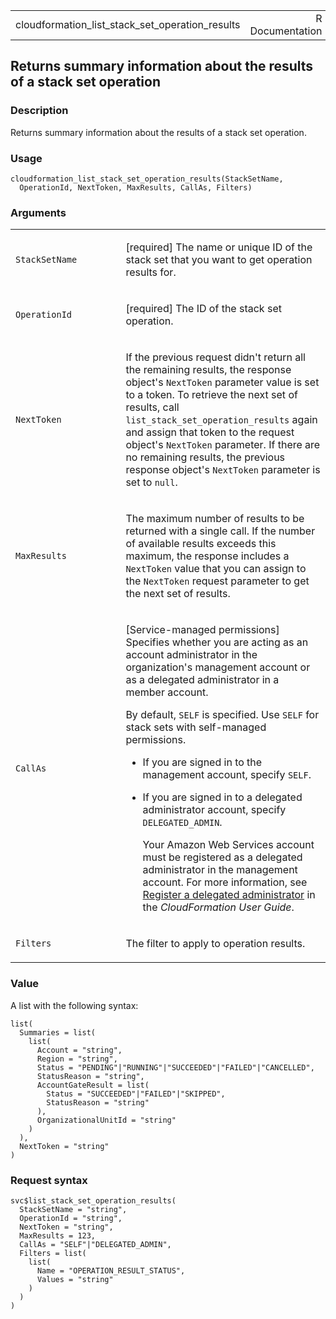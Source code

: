 <table style="width: 100%;">
<tbody>
<tr class="odd">
<td>cloudformation_list_stack_set_operation_results</td>
<td style="text-align: right;">R Documentation</td>
</tr>
</tbody>
</table>

## Returns summary information about the results of a stack set operation

### Description

Returns summary information about the results of a stack set operation.

### Usage

    cloudformation_list_stack_set_operation_results(StackSetName,
      OperationId, NextToken, MaxResults, CallAs, Filters)

### Arguments

<table>
<colgroup>
<col style="width: 35%" />
<col style="width: 65%" />
</colgroup>
<tbody>
<tr class="odd">
<td><code
id="cloudformation_list_stack_set_operation_results_:_StackSetName">StackSetName</code></td>
<td><p>[required] The name or unique ID of the stack set that you want
to get operation results for.</p></td>
</tr>
<tr class="even">
<td><code
id="cloudformation_list_stack_set_operation_results_:_OperationId">OperationId</code></td>
<td><p>[required] The ID of the stack set operation.</p></td>
</tr>
<tr class="odd">
<td><code
id="cloudformation_list_stack_set_operation_results_:_NextToken">NextToken</code></td>
<td><p>If the previous request didn't return all the remaining results,
the response object's <code>NextToken</code> parameter value is set to a
token. To retrieve the next set of results, call
<code>list_stack_set_operation_results</code> again and assign that
token to the request object's <code>NextToken</code> parameter. If there
are no remaining results, the previous response object's
<code>NextToken</code> parameter is set to <code>null</code>.</p></td>
</tr>
<tr class="even">
<td><code
id="cloudformation_list_stack_set_operation_results_:_MaxResults">MaxResults</code></td>
<td><p>The maximum number of results to be returned with a single call.
If the number of available results exceeds this maximum, the response
includes a <code>NextToken</code> value that you can assign to the
<code>NextToken</code> request parameter to get the next set of
results.</p></td>
</tr>
<tr class="odd">
<td><code
id="cloudformation_list_stack_set_operation_results_:_CallAs">CallAs</code></td>
<td><p>[Service-managed permissions] Specifies whether you are acting as
an account administrator in the organization's management account or as
a delegated administrator in a member account.</p>
<p>By default, <code>SELF</code> is specified. Use <code>SELF</code> for
stack sets with self-managed permissions.</p>
<ul>
<li><p>If you are signed in to the management account, specify
<code>SELF</code>.</p></li>
<li><p>If you are signed in to a delegated administrator account,
specify <code>DELEGATED_ADMIN</code>.</p>
<p>Your Amazon Web Services account must be registered as a delegated
administrator in the management account. For more information, see <a
href="https://docs.aws.amazon.com/AWSCloudFormation/latest/UserGuide/stacksets-orgs-delegated-admin.html">Register
a delegated administrator</a> in the <em>CloudFormation User
Guide</em>.</p></li>
</ul></td>
</tr>
<tr class="even">
<td><code
id="cloudformation_list_stack_set_operation_results_:_Filters">Filters</code></td>
<td><p>The filter to apply to operation results.</p></td>
</tr>
</tbody>
</table>

### Value

A list with the following syntax:

    list(
      Summaries = list(
        list(
          Account = "string",
          Region = "string",
          Status = "PENDING"|"RUNNING"|"SUCCEEDED"|"FAILED"|"CANCELLED",
          StatusReason = "string",
          AccountGateResult = list(
            Status = "SUCCEEDED"|"FAILED"|"SKIPPED",
            StatusReason = "string"
          ),
          OrganizationalUnitId = "string"
        )
      ),
      NextToken = "string"
    )

### Request syntax

    svc$list_stack_set_operation_results(
      StackSetName = "string",
      OperationId = "string",
      NextToken = "string",
      MaxResults = 123,
      CallAs = "SELF"|"DELEGATED_ADMIN",
      Filters = list(
        list(
          Name = "OPERATION_RESULT_STATUS",
          Values = "string"
        )
      )
    )
